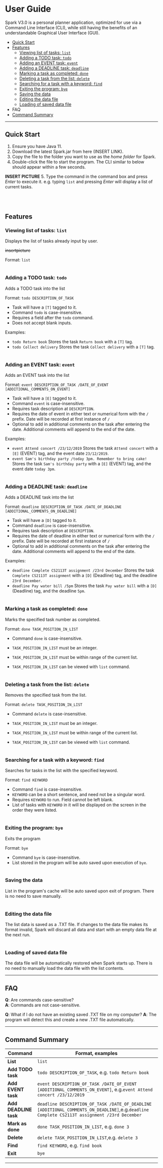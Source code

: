 # User Guide

Spark V3.0 is a personal planner application, optimized for use via a Command Line Interface (CLI),
while still having the benefits of an understandable Graphical User Interface (GUI). 

- [Quick Start](#quick-start) 
- [Features](#features) 
  - [Viewing list of tasks: `list`](#viewing-list-of-tasks-list)
  - [Adding a TODO task: `todo`](#adding-a-todo-task-todo)
  - [Adding an EVENT task: `event`](#adding-an-event-task-event)
  - [Adding a DEADLINE task: `deadline`](#adding-a-deadline-task-deadline)
  - [Marking a task as completed: `done`](#marking-a-task-as-completed-done)
  - [Deleting a task from the list: `delete`](#deleting-a-task-from-the-list-delete)
  - [Searching for a task with a keyword: `find`](#searching-for-a-task-with-a-keyword-find)
  - [Exiting the program: `bye`](#exiting-the-program-bye)
  - [Saving the data](#saving-the-data)
  - [Editing the data file](#editing-the-data-file)
  - [Loading of saved data file](#loading-of-saved-data-file)
- FAQ
- [Command Summary](#command-summary)

---

## Quick Start 

1. Ensure you have Java 11.
2. Download the latest Spark.jar from here (INSERT LINK).
3. Copy the file to the folder you want to use as the *home folder* for Spark.
4. Double-click the file to start the program. The CLI similar to below should appear within a few seconds. 


**INSERT PICTURE**
5. Type the command in the command box and press *Enter* to execute it. e.g. typing `list` and pressing *Enter* will
display a list of current tasks.

<br/><br/>
## Features

### Viewing list of tasks: `list`
Displays the list of tasks already input by user.

~~insertpicture~~

Format: `list`
<br/><br/>
### Adding a TODO task: `todo`
Adds a TODO task into the list

Format: `todo DESCRIPTION_OF_TASK`

* Task will have a `[T]` tagged to it.
* Command `todo` is case-insensitive.
* Requires a field after the `todo` command. 
* Does not accept blank inputs.

Examples:
* `todo Return book` Stores the task `Return book` with a `[T]` tag.
* `todo Collect delivery` Stores the task `Collect delivery` with a `[T]` tag.
  <br/><br/>
### Adding an EVENT task: `event`
Adds an EVENT task into the list

Format: `event DESCRIPTION_OF_TASK /DATE_OF_EVENT [ADDITIONAL_COMMENTS_ON_EVENT]`

* Task will have a `[E]` tagged to it.
* Command `event` is case-insensitive.
* Requires task description at `DESCRIPTION`.
* Requires the date of event in either text or numerical form with the `/` prefix. Date will be recorded at first instance of `/`
* Optional to add in additional comments on the task after entering the date. Additional comments
will append to the end of the date.
  
Examples:
* `event Attend concert /23/12/2019`
  Stores the task `Attend concert` with a `[E]` (EVENT) tag, and the event date `23/12/2019`.
* `event Sam's birthday party /today 3pm. Remember to bring cake!`
  Stores the task `Sam's birthday party` with a `[E]` (EVENT) tag, and the event date `today 3pm`.
  <br/><br/>
### Adding a DEADLINE task: `deadline`
Adds a DEADLINE task into the list

Format: `deadline DESCRIPTION_OF_TASK /DATE_OF_DEADLINE [ADDITIONAL_COMMENTS_ON_DEADLINE]`

* Task will have a `[D]` tagged to it.
* Command `deadline` is case-insensitive.
* Requires task description at `DESCRIPTION`.
* Requires the date of deadline in either text or numerical form with the `/` prefix. Date will be recorded at first instance of `/`
* Optional to add in additional comments on the task after entering the date. Additional comments
  will append to the end of the date.

Examples:
* `deadline Complete CS2113T assignment /23rd December` 
  Stores the task `Complete CS2113T assignment` with a `[D]` (Deadline) tag, and the deadline `23rd December`.
* `deadline Pay water bill /5pm` 
  Stores the task `Pay water bill` with a `[D]` (Deadline) tag, and the deadline `5pm`.
  <br/><br/>
### Marking a task as completed: `done`
Marks the specified task number as completed.

Format: `done TASK_POSITION_IN_LIST`

* Command `done` is case-insensitive.
* `TASK_POSITION_IN_LIST` must be an integer.
  
* `TASK_POSITION_IN_LIST` must be within range of the current list.
  
* `TASK_POSITION_IN_LIST` can be viewed with `list` command.
  <br/><br/>
### Deleting a task from the list: `delete`
Removes the specified task from the list.

Format: `delete TASK_POSITION_IN_LIST`

* Command `delete` is case-insensitive.
* `TASK_POSITION_IN_LIST` must be an integer.

* `TASK_POSITION_IN_LIST` must be within range of the current list.

* `TASK_POSITION_IN_LIST` can be viewed with `list` command.
  <br/><br/>
### Searching for a task with a keyword: `find`
Searches for tasks in the list with the specified keyword.

Format: `find KEYWORD`
* Command `find` is case-insensitive.
* `KEYWORD` can be a short sentence, and need not be a singular word.
* Requires `KEYWORD` to run. Field cannot be left blank.
* List of tasks with `KEYWORD` in it will be displayed on the screen in the order they were listed.
  <br/><br/>
### Exiting the program: `bye`
Exits the program

Format: `bye`

* Command `bye` is case-insensitive.
* List stored in the program will be auto saved upon execution of `bye`.
  <br/><br/>
### Saving the data
List in the program's cache will be auto saved upon exit of program. 
There is no need to save manually.
<br/><br/>
### Editing the data file
The list data is saved as a .TXT file.
If changes to the data file makes its format invalid, Spark will discard all data
and start with an empty data file at the next run.
<br/><br/>
### Loading of saved data file
The data file will be automatically restored when Spark starts up. 
There is no need to manually load the data file with the list contents.

---

## FAQ

**Q**: Are commands case-sensitive?<br/>
**A**: Commands are not case-sensitive.

**Q**: What if I do not have an existing saved .TXT file on my computer?
**A**: The program will detect this and create a new .TXT file automatically.


---

## Command Summary

 **Command** | **Format, examples** 
 --- | ---
 **List**| `list` |
 **Add TODO task** | `todo DESCRIPTION_OF_TASK`, e.g. `todo Return book`
 **Add EVENT task** | `event DESCRIPTION_OF_TASK /DATE_OF_EVENT [ADDITIONAL_COMMENTS_ON_EVENT]`, e.g.`event Attend concert /23/12/2019`
 **Add DEADLINE task** | `deadline DESCRIPTION_OF_TASK /DATE_OF_DEADLINE [ADDITIONAL_COMMENTS_ON_DEADLINE]`,e.g.`deadline Complete CS2113T assignment /23rd December`
 **Mark as done** | `done TASK_POSITION_IN_LIST`, e.g. `done 3`
 **Delete** | `delete TASK_POSITION_IN_LIST`,e.g. `delete 3`
 **Find** | `find KEYWORD`, e.g. `find book`
 **Exit** | `bye`

---
